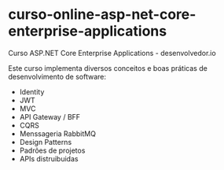 # curso-online-asp-net-core-enterprise-applications
Curso ASP.NET Core Enterprise Applications - desenvolvedor.io

Este curso implementa diversos conceitos e boas práticas de desenvolvimento de software:

- Identity
- JWT
- MVC
- API Gateway / BFF
- CQRS
- Menssageria RabbitMQ
- Design Patterns
- Padrões de projetos
- APIs distruibuidas
